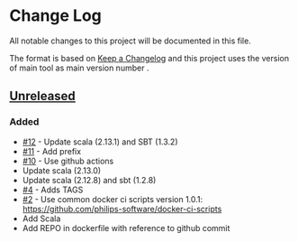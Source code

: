 # Change Log
All notable changes to this project will be documented in this file.

The format is based on [Keep a Changelog](http://keepachangelog.com/)
and this project uses the version of main tool as main version number .

## [Unreleased]

### Added
- [#12] - Update scala (2.13.1) and SBT (1.3.2) 
- [#11] - Add prefix 
- [#10] - Use github actions
- Update scala (2.13.0)
- Update scala (2.12.8) and sbt (1.2.8)
- [#4] - Adds TAGS
- [#2] - Use common docker ci scripts version 1.0.1: https://github.com/philips-software/docker-ci-scripts
- Add Scala
- Add REPO in dockerfile with reference to github commit

[#12]: https://github.com/philips-software/docker-scala/issues/12
[#11]: https://github.com/philips-software/docker-scala/issues/11
[#10]: https://github.com/philips-software/docker-scala/issues/10
[#4]: https://github.com/philips-software/docker-scala/issues/4
[#2]: https://github.com/philips-software/docker-scala/issues/2
[Unreleased]: https://github.com/philips-software/docker-scala

